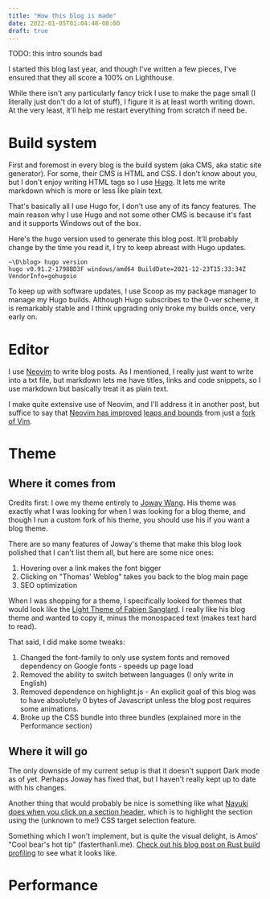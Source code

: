 ```yaml
---
title: "How this blog is made"
date: 2022-01-05T01:04:48-08:00
draft: true
---
```


TODO: this intro sounds bad

I started this blog last year, and though I've written a few pieces, I've ensured that they all score a 100% on Lighthouse.

While there isn't any particularly fancy trick I use to make the page small (I literally just don't do a lot of stuff), I figure it is at least worth writing down. At the very least, it'll help me restart everything from scratch if need be.

# Build system
First and foremost in every blog is the build system (aka CMS, aka static site generator). For some, their CMS is HTML and CSS. I don't know about you, but I don't enjoy writing HTML tags so I use [Hugo](https://gohugo.io). It lets me write markdown which is more or less like plain text.

That's basically all I use Hugo for, I don't use any of its fancy features. The main reason why I use Hugo and not some other CMS is because it's fast and it supports Windows out of the box.

Here's the hugo version used to generate this blog post. It'll probably change by the time you read it, I try to keep abreast with Hugo updates.

```
~\D\blog> hugo version
hugo v0.91.2-1798BD3F windows/amd64 BuildDate=2021-12-23T15:33:34Z VendorInfo=gohugoio
```

To keep up with software updates, I use Scoop as my package manager to manage my Hugo builds. Although Hugo subscribes to the 0-ver scheme, it is remarkably stable and I think upgrading only broke my builds once, very early on.

# Editor

I use [Neovim](https://neovim.io/) to write blog posts. As I mentioned, I really just want to write into a txt file, but markdown lets me have titles, links and code snippets, so I use markdown but basically treat it as plain text. 

I make quite extensive use of Neovim, and I'll address it in another post, but suffice to say that [Neovim has improved](https://neovim.io/charter/) [leaps and bounds](https://benfrain.com/neovim-0-5-lua-built-in-lsp-treesitter-and-the-best-plugins-for-2021/) from just a [fork of Vim](https://toroid.org/modern-neovim).


# Theme

## Where it comes from

Credits first: I owe my theme entirely to [Joway Wang](https://github.com/joway/hugo-theme-yinyang). His theme was exactly what I was looking for when I was looking for a blog theme, and though I run a custom fork of his theme, you should use his if you want a blog theme.

There are so many features of Joway's theme that make this blog look polished that I can't list them all, but here are some nice ones:

1. Hovering over a link makes the font bigger
1. Clicking on "Thomas' Weblog" takes you back to the blog main page
1. SEO optimization

When I was shopping for a theme, I specifically looked for themes that would look like the [Light Theme of Fabien Sanglard](https://fabiensanglard.net/doom_fire_psx/index.html). I really like his blog theme and wanted to copy it, minus the monospaced text (makes text hard to read).

That said, I did make some tweaks:
1. Changed the font-family to only use system fonts and removed dependency on Google fonts - speeds up page load
1. Removed the ability to switch between languages (I only write in English)
1. Removed dependence on highlight.js - An explicit goal of this blog was to have absolutely 0 bytes of Javascript unless the blog post requires some animations.
1. Broke up the CSS bundle into three bundles (explained more in the Performance section)

## Where it will go

The only downside of my current setup is that it doesn't support Dark mode as of yet. Perhaps Joway has fixed that, but I haven't really kept up to date with his changes.

Another thing that would probably be nice is something like what [Nayuki does when you click on a section header](https://www.nayuki.io/page/about#contact), which is to highlight the section using the (unknown to me!) CSS target selection feature.

Something which I won't implement, but is quite the visual delight, is Amos' "Cool bear's hot tip" (fasterthanli.me). [Check out his blog post on Rust build profiling](https://fasterthanli.me/articles/why-is-my-rust-build-so-slow) to see what it looks like.


# Performance


